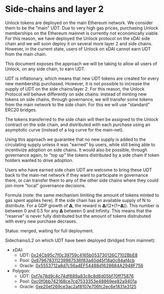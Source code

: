 # Side-chains and layer 2

Unlock tokens are deployed on the main Ethereum network. We consider them to be the "main" UDT. Due to very high gas prices, purchasing Unlock memberships on the Ethereum mainnet is currently not economically viable. For this reason, we have deployed the Unlock protocol on the xDAI side chain and we will soon deploy it on several more layer 2 and side chains. However, in the current state, users of Unlock on xDAI cannot earn UDT from the main chain.

This document exposes the approach we will be taking to allow all users of Unlock, on any side chain, to earn UDT.

UDT is inflationary, which means that new UDT tokens are created for every new membership purchased. However, it is not possible to increase the supply of UDT on the side chains/layer 2. For this reason, the Unlock Protocol will behave differently on side chains: instead of minting new tokens on side chains, through governance, we will transfer some tokens from the main network to the side chain. For this we will use "standard" ERC20 bridges.

The tokens transferred to the side chain will then be assigned to the Unlock contract on the side chain, and distributed with each purchase using an asymptotic curve \(instead of a log curve for the main-net\).

Using this approach we guarantee that no new supply is added to the circulating supply unless it was "earned" by users, while still being able to incentivize adoption on side chains. It would also be possible, through governance again, to "top up" the tokens distributed by a side chain if token holders wanted to drive adoption.

Users who have earned side chain UDT are welcome to bring these UDT back to the main-net network if they want to participate in governance there, or can transfer them to any of the other side chains where they could join more "local" governance decisions.

Formula \(note: the same mechanism limiting the amount of tokens minted to gas spent applies here\). If the side chain has an available supply of N to distribute. For a GDP growth of 𝝙, the reward is 𝝙/\(2\*\(1+𝝙\)\). This number is between 0 and 0.5 for any 𝝙 between 0 and Infinity. This means that the "reserve" is never fully distributed but the amount of tokens distrubuted with every new purchase decrases.

Status: merged, waiting for full deployment.

Sidechains/L2 on which UDT have been deployed (bridged from mainnet):

* xDAI: 
  * UDT: [0x24Cb95c7f0c39759c4165b053730126C7102BbE8](https://blockscout.com/xdai/mainnet/tokens/0x24Cb95c7f0c39759c4165b053730126C7102BbE8)
  * Pool: [0x679678311239967536f83a40d45f18a0c84af4cb](https://info.honeyswap.org/#/pair/0x679678311239967536f83a40d45f18a0c84af4cb) 
  * Oracle: [0x5553712a8d7c56a4EF54488d1628684A2948F756](https://blockscout.com/xdai/mainnet/address/0x5553712a8d7c56a4EF54488d1628684A2948F756)
* Polygon: 
  * UDT: [0xf7e78d9c4c74df889a83c8c8d6d05bf70ff75876](https://polygonscan.com/address/0xf7e78d9c4c74df889a83c8c8d6d05bf70ff75876)
  * Pool: [0xc0f0bb742168ce7cd7533353e48869ee82a9401a](https://info.quickswap.exchange/pair/0xc0f0bb742168ce7cd7533353e48869ee82a9401a)
  * Oracle: [0xe20ef269ce3ac2af8107e706fc2ec6e1831e3125](https://polygonscan.com/address/0xe20ef269ce3ac2af8107e706fc2ec6e1831e3125)
